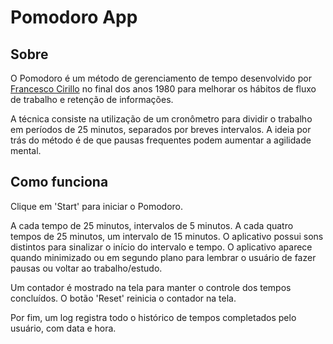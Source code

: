 # Pomodoro App

## Sobre
O Pomodoro é um método de gerenciamento de tempo desenvolvido por [Francesco Cirillo](https://francescocirillo.com/pages/pomodoro-technique) no final dos anos 1980 para melhorar os hábitos de fluxo de trabalho e retenção de informações.

A técnica consiste na utilização de um cronômetro para dividir o trabalho em períodos de 25 minutos, separados por breves intervalos. A ideia por trás do método é de que pausas frequentes podem aumentar a agilidade mental.

## Como funciona
Clique em 'Start' para iniciar o Pomodoro.

A cada tempo de 25 minutos, intervalos de 5 minutos. A cada quatro tempos de 25 minutos, um intervalo de 15 minutos. O aplicativo possui sons distintos para sinalizar o início do intervalo e tempo. O aplicativo aparece quando minimizado ou em segundo plano para lembrar o usuário de fazer pausas ou voltar ao trabalho/estudo.

Um contador é mostrado na tela para manter o controle dos tempos concluídos. O botão 'Reset' reinicia o contador na tela.

Por fim, um log registra todo o histórico de tempos completados pelo usuário, com data e hora.
